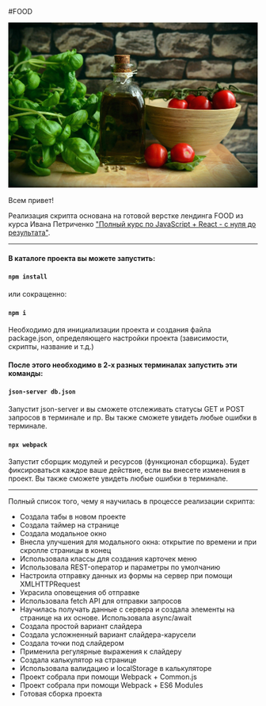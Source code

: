 #FOOD

![food](img/slider/olive-oil.jpg)

Всем привет! 

Реализация скрипта основана на готовой верстке лендинга FOOD из курса Ивана Петриченко ["Полный курс по JavaScript + React - с нуля до результата"](https://www.udemy.com/course/javascript_full/).

***

#### В каталоге проекта вы можете запустить:

#### `npm install`

или сокращенно:

#### `npm i`

Необходимо для инициализации проекта и создания файла package.json, определяющего настройки проекта (зависимости, скрипты, название и т.д.)

#### После этого необходимо в 2-х разных терминалах запустить эти команды:

#### `json-server db.json`
Запустит json-server и вы сможете отслеживать статусы GET и POST запросов в терминале и пр. Вы также сможете увидеть любые ошибки в терминале.

#### `npx webpack`
Запустит сборщик модулей и ресурсов (функционал сборщика). Будет фиксироваться каждое ваше действие, если вы внесете изменения в проект. Вы также сможете увидеть любые ошибки в терминале.

***

Полный список того, чему я научилась в процессе реализации скрипта:

- Создала табы в новом проекте
- Создала таймер на странице
- Создала модальное окно
- Внесла улучшения для модального окна: открытие по времени и при скролле страницы в конец
- Использовала классы для создания карточек меню
- Использовала REST-оператор и параметры по умолчанию
- Настроила отправку данных из формы на сервер при помощи XMLHTTPRequest
- Украсила оповещения об отправке
- Использовала fetch API для отправки запросов
- Научилась получать данные с сервера и создала элементы на странице на их основе. Использовала async/await
- Создала простой вариант слайдера
- Создала усложненный вариант слайдера-карусели
- Создала точки под слайдером
- Применила регулярные выражения к слайдеру
- Создала калькулятор на странице
- Использовала валидацию и localStorage в калькуляторе
- Проект собрала при помощи Webpack + Common.js
- Проект собрала при помощи Webpack + ES6 Modules
- Готовая сборка проекта
